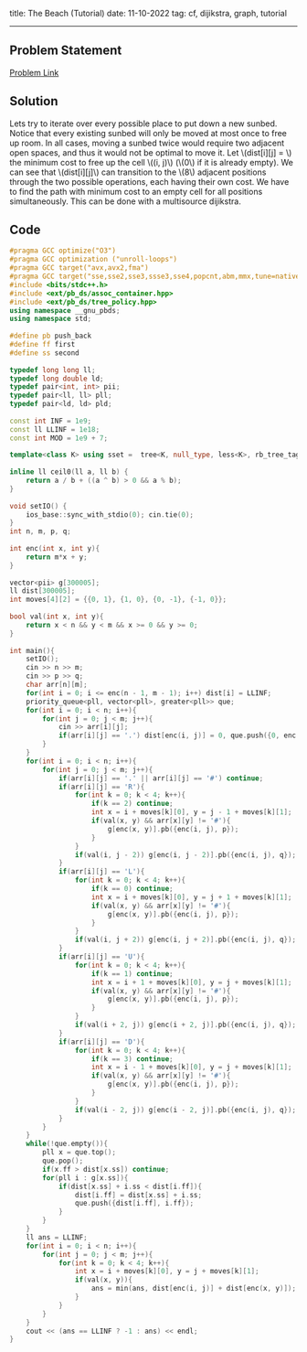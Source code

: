 title: The Beach (Tutorial)
date: 11-10-2022
tag: cf, dijikstra, graph, tutorial

---

## Problem Statement

[Problem Link](https://codeforces.com/contest/1754/problem/F)

## Solution

Lets try to iterate over every possible place to put down a new sunbed. Notice that every existing sunbed will only be moved at most once to free up room. In all cases, moving a sunbed twice would require two adjacent open spaces, and thus it would not be optimal to move it. Let \\(dist[i][j] = \\) the minimum cost to free up the cell \\((i, j)\\) (\\(0\\) if it is already empty). We can see that \\(dist[i][j]\\) can transition to the \\(8\\) adjacent positions through the two possible operations, each having their own cost. We have to find the path with minimum cost to an empty cell for all positions simultaneously. This can be done with a multisource dijikstra. 

## Code

```c++
#pragma GCC optimize("O3")
#pragma GCC optimization ("unroll-loops")
#pragma GCC target("avx,avx2,fma")
#pragma GCC target("sse,sse2,sse3,ssse3,sse4,popcnt,abm,mmx,tune=native")
#include <bits/stdc++.h>
#include <ext/pb_ds/assoc_container.hpp>
#include <ext/pb_ds/tree_policy.hpp>
using namespace __gnu_pbds;
using namespace std;
 
#define pb push_back
#define ff first
#define ss second
 
typedef long long ll;
typedef long double ld;
typedef pair<int, int> pii;
typedef pair<ll, ll> pll;
typedef pair<ld, ld> pld;
 
const int INF = 1e9;
const ll LLINF = 1e18;
const int MOD = 1e9 + 7;
 
template<class K> using sset =  tree<K, null_type, less<K>, rb_tree_tag, tree_order_statistics_node_update>;
 
inline ll ceil0(ll a, ll b) {
    return a / b + ((a ^ b) > 0 && a % b);
}
 
void setIO() {
    ios_base::sync_with_stdio(0); cin.tie(0);
}
int n, m, p, q;
 
int enc(int x, int y){
    return m*x + y;
}
 
vector<pii> g[300005];
ll dist[300005];
int moves[4][2] = {{0, 1}, {1, 0}, {0, -1}, {-1, 0}};
 
bool val(int x, int y){
    return x < n && y < m && x >= 0 && y >= 0;
}
 
int main(){
    setIO();
    cin >> n >> m;
    cin >> p >> q;
    char arr[n][m];
    for(int i = 0; i <= enc(n - 1, m - 1); i++) dist[i] = LLINF;
    priority_queue<pll, vector<pll>, greater<pll>> que;
    for(int i = 0; i < n; i++){
        for(int j = 0; j < m; j++){
            cin >> arr[i][j];
            if(arr[i][j] == '.') dist[enc(i, j)] = 0, que.push({0, enc(i, j)});
        }
    }
    for(int i = 0; i < n; i++){
        for(int j = 0; j < m; j++){
            if(arr[i][j] == '.' || arr[i][j] == '#') continue;
            if(arr[i][j] == 'R'){
                for(int k = 0; k < 4; k++){
                    if(k == 2) continue;
                    int x = i + moves[k][0], y = j - 1 + moves[k][1];
                    if(val(x, y) && arr[x][y] != '#'){
                        g[enc(x, y)].pb({enc(i, j), p});
                    }
                }
                if(val(i, j - 2)) g[enc(i, j - 2)].pb({enc(i, j), q});
            }
            if(arr[i][j] == 'L'){
                for(int k = 0; k < 4; k++){
                    if(k == 0) continue;
                    int x = i + moves[k][0], y = j + 1 + moves[k][1];
                    if(val(x, y) && arr[x][y] != '#'){
                        g[enc(x, y)].pb({enc(i, j), p});
                    }
                }
                if(val(i, j + 2)) g[enc(i, j + 2)].pb({enc(i, j), q});
            }
            if(arr[i][j] == 'U'){
                for(int k = 0; k < 4; k++){
                    if(k == 1) continue;
                    int x = i + 1 + moves[k][0], y = j + moves[k][1];
                    if(val(x, y) && arr[x][y] != '#'){
                        g[enc(x, y)].pb({enc(i, j), p});
                    }
                }
                if(val(i + 2, j)) g[enc(i + 2, j)].pb({enc(i, j), q});
            }
            if(arr[i][j] == 'D'){
                for(int k = 0; k < 4; k++){
                    if(k == 3) continue;
                    int x = i - 1 + moves[k][0], y = j + moves[k][1];
                    if(val(x, y) && arr[x][y] != '#'){
                        g[enc(x, y)].pb({enc(i, j), p});
                    }
                }
                if(val(i - 2, j)) g[enc(i - 2, j)].pb({enc(i, j), q});
            }
        }
    }
    while(!que.empty()){
        pll x = que.top();
        que.pop();
        if(x.ff > dist[x.ss]) continue;
        for(pll i : g[x.ss]){
            if(dist[x.ss] + i.ss < dist[i.ff]){
                dist[i.ff] = dist[x.ss] + i.ss;
                que.push({dist[i.ff], i.ff});
            }
        }
    }
    ll ans = LLINF;
    for(int i = 0; i < n; i++){
        for(int j = 0; j < m; j++){
            for(int k = 0; k < 4; k++){
                int x = i + moves[k][0], y = j + moves[k][1];
                if(val(x, y)){
                    ans = min(ans, dist[enc(i, j)] + dist[enc(x, y)]);
                }
            }
        }
    }
    cout << (ans == LLINF ? -1 : ans) << endl;
}
```